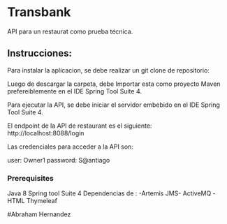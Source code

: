 
# Transbank

API para un restaurat como prueba técnica.

## Instrucciones:

Para instalar la aplicacion, se debe realizar un git clone de repositorio:


Luego de descargar la carpeta, debe Importar esta como proyecto Maven prefereiblemente en el IDE Spring Tool Suite 4.

Para ejecutar la API, se debe iniciar el servidor embebido en el IDE Spring Tool Suite 4.

El endpoint de la API de restaurant es el siguiente: http://localhost:8088/login

Las credenciales para acceder a la API son:


user: Owner1
password: S@antiago


### Prerequisites


Java 8
Spring tool Suite 4
Dependencias de : 
-Artemis JMS- ActiveMQ
-HTML Thymeleaf



#Abraham Hernandez